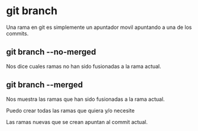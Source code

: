 # git branch
Una rama en git es simplemente un apuntador movil apuntando a una de los commits.

## git branch --no-merged
Nos dice cuales ramas no han sido fusionadas a la rama actual.

##  git branch --merged
Nos muestra las ramas que han sido fusionadas a la rama actual.

Puedo crear todas las ramas que quiera y/o necesite

Las ramas nuevas que se crean apuntan al commit actual.
